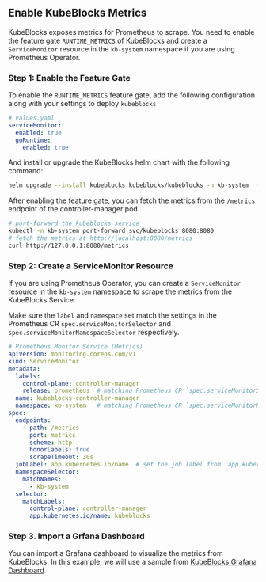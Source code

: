 ## Enable KubeBlocks Metrics

KubeBlocks exposes metrics for Prometheus to scrape. You need to enable the feature gate `RUNTIME_METRICS` of KubeBlocks and  create a `ServiceMonitor` resource in the `kb-system` namespace if you are using Prometheus Operator.

### Step 1: Enable the Feature Gate

To enable the `RUNTIME_METRICS` feature gate, add the following configuration along with your settings to deploy `kubeblocks`

```yaml
# values.yaml
serviceMonitor:
  enabled: true
  goRuntime:
    enabled: true
```

And install or upgrade the KubeBlocks helm chart with the following command:

```bash
helm upgrade --install kubeblocks kubeblocks/kubeblocks -n kb-system  -f values.yaml --create-namespace --version <VERSION>
```

After enabling the feature gate, you can fetch the metrics from the `/metrics` endpoint of the controller-manager pod.

```bash
# port-forward the kubeblocks service
kubectl -n kb-system port-forward svc/kubeblocks 8080:8080
# fetch the metrics at http://localhost:8080/metrics
curl http://127.0.0.1:8080/metrics
```

### Step 2: Create a ServiceMonitor Resource

If you are using Prometheus Operator, you can create a `ServiceMonitor` resource in the `kb-system` namespace to scrape the metrics from the KubeBlocks Service.

Make sure the `label` and `namespace` set match the settings in the Prometheus CR `spec.serviceMonitorSelector` and `spec.serviceMonitorNamespaceSelector` respectively.

```yaml
# Prometheus Monitor Service (Metrics)
apiVersion: monitoring.coreos.com/v1
kind: ServiceMonitor
metadata:
  labels:
    control-plane: controller-manager
    release: prometheus  # matching Prometheus CR `spec.serviceMonitorSelector`
  name: kubeblocks-controller-manager
  namespace: kb-system   # matching Prometheus CR `spec.serviceMonitorNamespaceSelector` (if set to `{}`, it will match all namespaces)
spec:
  endpoints:
    - path: /metrics
      port: metrics
      scheme: http
      honorLabels: true
      scrapeTimeout: 30s
  jobLabel: app.kubernetes.io/name  # set the job label from `app.kubernetes.io/name`, which is `kubeblocks`
  namespaceSelector:
    matchNames:
      - kb-system
  selector:
    matchLabels:
      control-plane: controller-manager
      app.kubernetes.io/name: kubeblocks
```

### Step 3. Import a Grfana Dashboard

You can import a Grafana dashboard to visualize the metrics from KubeBlocks. In this example, we will use a sample from [KubeBlocks Grafana Dashboard](./kubeblocks-dashboard.json).